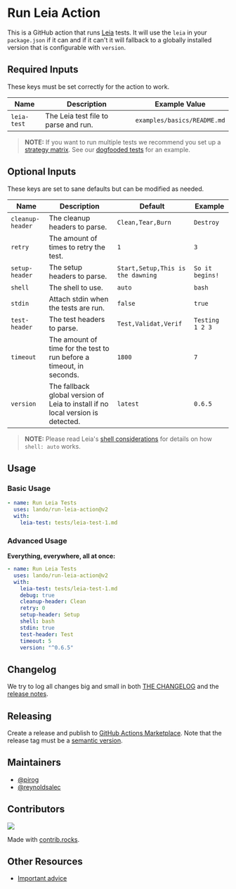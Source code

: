 # Run Leia Action

This is a GitHub action that runs [Leia](https://github.com/lando/leia) tests. It will use the `leia` in your `package.json` if it can and if it can't it will fallback to a globally installed version that is configurable with `version`.

## Required Inputs

These keys must be set correctly for the action to work.

| Name | Description | Example Value |
|---|---|---|
| `leia-test` | The Leia test file to parse and run.  | `examples/basics/README.md` |

> **NOTE:** If you want to run multiple tests we recommend you set up a [strategy matrix](https://docs.github.com/en/actions/using-jobs/using-a-matrix-for-your-jobs). See our [dogfooded tests](https://github.com/lando/run-leia-action/blob/main/.github/workflows/pr-files-tests.yml) for an example.

## Optional Inputs

These keys are set to sane defaults but can be modified as needed.

| Name | Description | Default | Example |
|---|---|---|---|
| `cleanup-header` | The cleanup headers to parse. | `Clean,Tear,Burn` | `Destroy` |
| `retry` | The amount of times to retry the test. | `1` | `3` |
| `setup-header` | The setup headers to parse. | `Start,Setup,This is the dawning` | `So it begins!` |
| `shell` | The shell to use. | `auto` | `bash` |
| `stdin` | Attach stdin when the tests are run. | `false` | `true` |
| `test-header` | The test headers to parse. | `Test,Validat,Verif` | `Testing 1 2 3` |
| `timeout` | The amount of time for the test to run before a timeout, in seconds. | `1800` | `7` |
| `version` | The fallback global version of Leia to install if no local version is detected. | `latest` | `0.6.5` |

> **NOTE:** Please read Leia's [shell considerations](https://github.com/lando/leia#shell-considerations) for details on how `shell: auto` works.

##  Usage

### Basic Usage

```yaml
- name: Run Leia Tests
  uses: lando/run-leia-action@v2
  with:
    leia-test: tests/leia-test-1.md
```

### Advanced Usage

**Everything, everywhere, all at once:**

```yaml
- name: Run Leia Tests
  uses: lando/run-leia-action@v2
  with:
    leia-test: tests/leia-test-1.md
    debug: true
    cleanup-header: Clean
    retry: 0
    setup-header: Setup
    shell: bash
    stdin: true
    test-header: Test
    timeout: 5
    version: "^0.6.5"
```

## Changelog

We try to log all changes big and small in both [THE CHANGELOG](https://github.com/lando/run-leia-action/blob/main/CHANGELOG.md) and the [release notes](https://github.com/lando/run-leia-action/releases).

## Releasing

Create a release and publish to [GitHub Actions Marketplace](https://docs.github.com/en/enterprise-cloud@latest/actions/creating-actions/publishing-actions-in-github-marketplace). Note that the release tag must be a [semantic version](https://semver.org/).

## Maintainers

* [@pirog](https://github.com/pirog)
* [@reynoldsalec](https://github.com/reynoldsalec)

## Contributors

<a href="https://github.com/lando/run-leia-action/graphs/contributors">
  <img src="https://contrib.rocks/image?repo=lando/run-leia-action" />
</a>

Made with [contrib.rocks](https://contrib.rocks).

## Other Resources

* [Important advice](https://www.youtube.com/watch?v=WA4iX5D9Z64)
